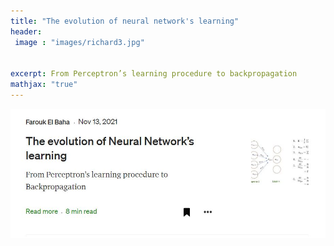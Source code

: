 ```yaml
---
title: "The evolution of neural network's learning"
header:
 image : "images/richard3.jpg"

  
excerpt: From Perceptron’s learning procedure to backpropagation
mathjax: "true"
---
```

<a href="https://medium.com/@alfarouk.elbaha/the-evolution-of-neural-networks-learning-from-perceptron-s-learning-procedure-to-c0955a0d38fc" class="image fit"><img src="/images/perceptron/med.JPG" alt=""></a>
